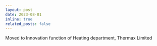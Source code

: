 ```yaml
---
layout: post
date: 2023-08-01
inline: true
related_posts: false
---
```


Moved to Innovation function of Heating department, Thermax Limited
